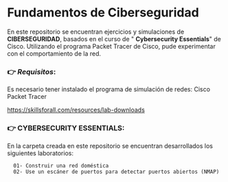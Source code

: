 # **Fundamentos de Ciberseguridad**


En este repositorio se encuentran ejercicios y simulaciones de **CIBERSEGURIDAD**, basados en el curso de "
**Cybersecurity Essentials**" de Cisco. 
Utilizando el programa Packet Tracer de Cisco, pude experimentar con el comportamiento de la red.

### 👉 _Requisitos_:
Es necesario tener instalado el programa de simulación de redes: Cisco Packet Tracer

https://skillsforall.com/resources/lab-downloads

### 👉 CYBERSECURITY ESSENTIALS:
En la carpeta creada en este repositorio se encuentran desarrollados los siguientes laboratorios:

      01- Construir una red doméstica
      02- Use un escáner de puertos para detectar puertos abiertos (NMAP)